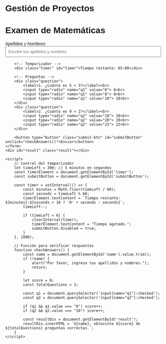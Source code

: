 # Gestión de Proyectos
<!DOCTYPE html>
<html lang="en">
<head>
    <meta charset="UTF-8">
    <meta name="viewport" content="width=device-width, initial-scale=1.0">
    <title>Examen de Matemáticas</title>
    <style>
        body {
            font-family: Arial, sans-serif;
            margin: 20px;
            padding: 10px;
        }
        .question, .user-info {
            margin-bottom: 15px;
        }
        .submit-btn {
            background-color: #4CAF50;
            color: white;
            border: none;
            padding: 10px 15px;
            cursor: pointer;
            font-size: 16px;
        }
        .submit-btn:hover {
            background-color: #45a049;
        }
        .result, .timer {
            margin-top: 20px;
            font-size: 18px;
        }
        .timer {
            font-weight: bold;
            color: red;
        }
    </style>
</head>
<body>
    <h1>Examen de Matemáticas</h1>
    <form id="examForm">
        <!-- Información del usuario -->
        <div class="user-info">
            <label for="name">Apellidos y Nombres:</label><br>
            <input type="text" id="name" name="name" placeholder="Escribe tus apellidos y nombres" required style="width: 100%; padding: 8px;">
        </div>

        <!-- Temporizador -->
        <div class="timer" id="timer">Tiempo restante: 05:00</div>

        <!-- Preguntas -->
        <div class="question">
            <label>1. ¿Cuánto es 5 + 3?</label><br>
            <input type="radio" name="q1" value="6"> 6<br>
            <input type="radio" name="q1" value="8"> 8<br>
            <input type="radio" name="q1" value="10"> 10<br>
        </div>
        <div class="question">
            <label>2. ¿Cuánto es 9 × 2?</label><br>
            <input type="radio" name="q2" value="18"> 18<br>
            <input type="radio" name="q2" value="20"> 20<br>
            <input type="radio" name="q2" value="22"> 22<br>
        </div>
        
        <button type="button" class="submit-btn" id="submitButton" onclick="checkAnswers()">Enviar</button>
    </form>
    <div id="result" class="result"></div>

    <script>
        // Control del temporizador
        let timeLeft = 300; // 5 minutos en segundos
        const timerElement = document.getElementById('timer');
        const submitButton = document.getElementById('submitButton');

        const timer = setInterval(() => {
            const minutes = Math.floor(timeLeft / 60);
            const seconds = timeLeft % 60;
            timerElement.textContent = `Tiempo restante: ${minutes}:${seconds < 10 ? '0' + seconds : seconds}`;
            timeLeft--;

            if (timeLeft < 0) {
                clearInterval(timer);
                timerElement.textContent = "Tiempo agotado.";
                submitButton.disabled = true;
            }
        }, 1000);

        // Función para verificar respuestas
        function checkAnswers() {
            const name = document.getElementById('name').value.trim();
            if (!name) {
                alert("Por favor, ingresa tus apellidos y nombres.");
                return;
            }

            let score = 0;
            const totalQuestions = 2;

            const q1 = document.querySelector('input[name="q1"]:checked');
            const q2 = document.querySelector('input[name="q2"]:checked');

            if (q1 && q1.value === "8") score++;
            if (q2 && q2.value === "18") score++;

            const resultDiv = document.getElementById('result');
            resultDiv.innerHTML = `${name}, obtuviste ${score} de ${totalQuestions} preguntas correctas.`;
        }
    </script>
</body>
</html>
